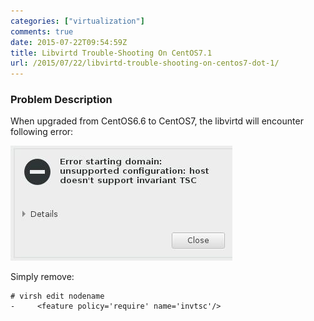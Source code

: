 ```yaml
---
categories: ["virtualization"]
comments: true
date: 2015-07-22T09:54:59Z
title: Libvirtd Trouble-Shooting On CentOS7.1
url: /2015/07/22/libvirtd-trouble-shooting-on-centos7-dot-1/
---
```


### Problem Description
When upgraded from CentOS6.6 to CentOS7, the libvirtd will encounter following error:    

![/images/2015_07_22_09_54_37_355x184.jpg](/images/2015_07_22_09_54_37_355x184.jpg)     

Simply remove: 

```
# virsh edit nodename
-     <feature policy='require' name='invtsc'/>
```
